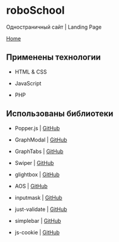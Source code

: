 # roboSchool

Одностраничный сайт | Landing Page

[Home](https://origami-san.github.io/2022_03_roboSchool/)

## Применены технологии

- HTML & CSS

- JavaScript

- PHP

## Использованы библиотеки

- Popper.js | [GitHub](https://github.com/semeleven/popper.js)

- GraphModal | [GitHub](https://github.com/maxdenaro/graph-modal)

- GraphTabs | [GitHub](https://github.com/maxdenaro/graph-tabs)

- Swiper | [GitHub](https://github.com/nolimits4web/swiper)

- glightbox | [GitHub](https://github.com/biati-digital/glightbox)

- AOS | [GitHub](https://github.com/michalsnik/aos)

- inputmask | [GitHub](https://github.com/RobinHerbots/Inputmask)

- just-validate | [GitHub](https://github.com/horprogs/Just-validate)

- simplebar | [GitHub](https://github.com/grsmto/simplebar)

- js-cookie | [GitHub](https://github.com/js-cookie/js-cookie)
